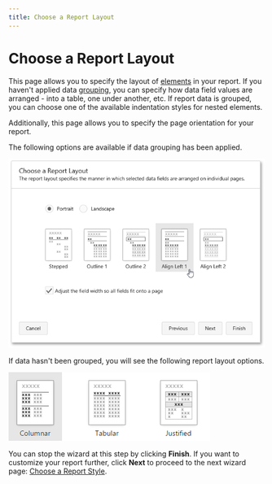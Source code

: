 ```yaml
---
title: Choose a Report Layout
---
```

# Choose a Report Layout
This page allows you to specify the layout of [elements](../../../report-elements.md) in your report. If you haven't applied data [grouping](../../../creating-reports/shaping-data/grouping-data.md), you can specify how data field values are arranged - into a table, one under another, etc. If report data is grouped, you can choose one of the available indentation styles for nested elements.

Additionally, this page allows you to specify the page orientation for your report.

The following options are available if data grouping has been applied.

![web-report-designer-wizard-choose-report-layout](../../../../../images/img24821.png)

If data hasn't been grouped, you will see the following report layout options.

![web-report-designer-wizard-layout-no-grouping](../../../../../images/img24896.png)

You can stop the wizard at this step by clicking **Finish**. If you want to customize your report further, click **Next** to proceed to the next wizard page: [Choose a Report Style](choose-a-report-style.md).